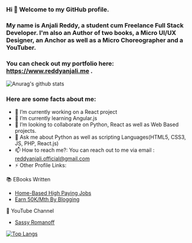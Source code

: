 ### Hi 👋 Welcome to my GitHub profile.

### My name is Anjali Reddy, a student cum Freelance Full Stack Developer. I'm also an Author of two books, a Micro UI/UX Designer, an Anchor as well as a Micro Choreographer and a YouTuber.

### You can check out my portfolio here: https://www.reddyanjali.me .

![Anurag's github stats](https://github-readme-stats.vercel.app/api?username=reddyanjali&count_private=true&show_icons=true&theme=dracula)


### Here are some facts about me:

- 🔭 I’m currently working on a React project
- 🌱 I’m currently learning Angular.js
- 👯 I’m looking to collaborate on Python, React as well as Web Based projects. 
- 💬 Ask me about Python as well as scripting Languages(HTML5, CSS3, JS, PHP, React.js)
- 📫 How to reach me?: You can reach out to me via email : reddyanjali.official@gmail.com
- ⚡ Other Profile Links:

:books: EBooks Written
- [Home-Based High Paying Jobs](https://www.amazon.in/dp/B08C5JDKR4)
-  [Earn 50K/Mth By Blogging](https://www.amazon.in/dp/B08DVCJLVK)

:movie_camera: YouTube Channel

* [Sassy Romanoff](https://www.youtube.com/channel/UC0RPRbbjcVd2g6gl4rv5b0g)




[![Top Langs](https://github-readme-stats.vercel.app/api/top-langs/?username=reddyanjali&langs_count=7)](https://github.com/anuraghazra/github-readme-stats)
